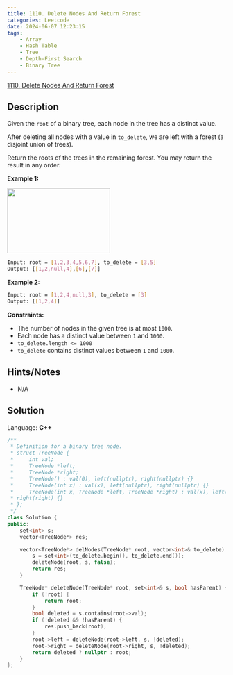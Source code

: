 ```yaml
---
title: 1110. Delete Nodes And Return Forest
categories: Leetcode
date: 2024-06-07 12:23:15
tags:
    - Array
    - Hash Table
    - Tree
    - Depth-First Search
    - Binary Tree
---
```


[1110. Delete Nodes And Return Forest](https://leetcode.com/problems/delete-nodes-and-return-forest/description/)

## Description

Given the `root` of a binary tree, each node in the tree has a distinct value.

After deleting all nodes with a value in `to_delete`, we are left with a forest (a disjoint union of trees).

Return the roots of the trees in the remaining forest. You may return the result in any order.

**Example 1:**

<img alt="" src="https://assets.leetcode.com/uploads/2019/07/01/screen-shot-2019-07-01-at-53836-pm.png" style="width: 237px; height: 150px;">

```bash
Input: root = [1,2,3,4,5,6,7], to_delete = [3,5]
Output: [[1,2,null,4],[6],[7]]
```

**Example 2:**

```bash
Input: root = [1,2,4,null,3], to_delete = [3]
Output: [[1,2,4]]
```

**Constraints:**

- The number of nodes in the given tree is at most `1000`.
- Each node has a distinct value between `1` and `1000`.
- `to_delete.length <= 1000`
- `to_delete` contains distinct values between `1` and `1000`.

## Hints/Notes

- N/A

## Solution

Language: **C++**

```C++
/**
 * Definition for a binary tree node.
 * struct TreeNode {
 *     int val;
 *     TreeNode *left;
 *     TreeNode *right;
 *     TreeNode() : val(0), left(nullptr), right(nullptr) {}
 *     TreeNode(int x) : val(x), left(nullptr), right(nullptr) {}
 *     TreeNode(int x, TreeNode *left, TreeNode *right) : val(x), left(left),
 * right(right) {}
 * };
 */
class Solution {
public:
    set<int> s;
    vector<TreeNode*> res;

    vector<TreeNode*> delNodes(TreeNode* root, vector<int>& to_delete) {
        s = set<int>(to_delete.begin(), to_delete.end());
        deleteNode(root, s, false);
        return res;
    }

    TreeNode* deleteNode(TreeNode* root, set<int>& s, bool hasParent) {
        if (!root) {
            return root;
        }
        bool deleted = s.contains(root->val);
        if (!deleted && !hasParent) {
            res.push_back(root);
        }
        root->left = deleteNode(root->left, s, !deleted);
        root->right = deleteNode(root->right, s, !deleted);
        return deleted ? nullptr : root;
    }
};
```
